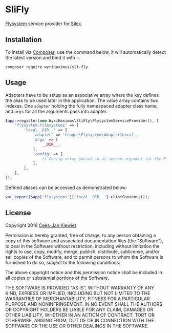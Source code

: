 SliFly
======

[Flysystem](http://flysystem.thephpleague.com/) service provider for [Silex](http://silex.sensiolabs.org/).

## Installation ##

To install via [Composer](http://getcomposer.org/), use the command below, it will automatically detect the latest version and bind it with `~`.

```
composer require wyrihaximus/sli-fly 
```

## Usage ##

Adapters have to be setup as an associative array where the key defines the alias to be used later in the application. The value array contains two indexes. One `adapter` holding the fully namespaced adapter class name, and `args` for all the arguments pass into adapter. 

```php
$app->register(new WyriHaximus\SliFly\FlysystemServiceProvider(), [
    'flysystem.filesystems' => [
        'local__DIR__' => [
            'adapter' => 'League\Flysystem\Adapter\Local',
            'args' => [
                __DIR__,
            ],
            'config' => [
                // Config array passed in as second argument for the Filesystem instance
            ],
        ],
    ],
]);
```

Defined aliases can be accessed as demonstrated below:

```php
var_export($app['flysystems']['local__DIR__']->listContents());
```

## License ##

Copyright 2016 [Cees-Jan Kiewiet](http://wyrihaximus.net/)

Permission is hereby granted, free of charge, to any person
obtaining a copy of this software and associated documentation
files (the "Software"), to deal in the Software without
restriction, including without limitation the rights to use,
copy, modify, merge, publish, distribute, sublicense, and/or sell
copies of the Software, and to permit persons to whom the
Software is furnished to do so, subject to the following
conditions:

The above copyright notice and this permission notice shall be
included in all copies or substantial portions of the Software.

THE SOFTWARE IS PROVIDED "AS IS", WITHOUT WARRANTY OF ANY KIND,
EXPRESS OR IMPLIED, INCLUDING BUT NOT LIMITED TO THE WARRANTIES
OF MERCHANTABILITY, FITNESS FOR A PARTICULAR PURPOSE AND
NONINFRINGEMENT. IN NO EVENT SHALL THE AUTHORS OR COPYRIGHT
HOLDERS BE LIABLE FOR ANY CLAIM, DAMAGES OR OTHER LIABILITY,
WHETHER IN AN ACTION OF CONTRACT, TORT OR OTHERWISE, ARISING
FROM, OUT OF OR IN CONNECTION WITH THE SOFTWARE OR THE USE OR
OTHER DEALINGS IN THE SOFTWARE.
